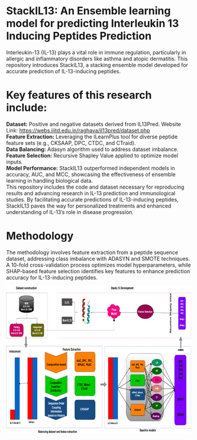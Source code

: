# StackIL13: An Ensemble learning model for predicting Interleukin 13 Inducing Peptides Prediction

Interleukin-13 (IL-13) plays a vital role in immune regulation, particularly in allergic and inflammatory disorders like asthma and atopic dermatitis. This repository introduces StackIL13, a stacking ensemble model developed for accurate prediction of IL-13-inducing peptides.

# Key features of this research include:

**Dataset:** Positive and negative datasets derived from IL13Pred. Website Link: https://webs.iiitd.edu.in/raghava/il13pred/dataset.php </br>
**Feature Extraction:** Leveraging the ILearnPlus tool for diverse peptide feature sets (e.g., CKSAAP, DPC, CTDC, and CTraid). </br>
**Data Balancing:** Adasyn algorithm used to address dataset imbalance. </br>
**Feature Selection:** Recursive Shapley Value applied to optimize model inputs. </br>
**Model Performance:** StackIL13 outperformed independent models in accuracy, AUC, and MCC, showcasing the effectiveness of ensemble learning in handling biological data. </br>
This repository includes the code and dataset necessary for reproducing results and advancing research in IL-13 prediction and immunological studies. By facilitating accurate predictions of IL-13-inducing peptides, StackIL13 paves the way for personalized treatments and enhanced understanding of IL-13’s role in disease progression.

# Methodology
The methodology involves feature extraction from a peptide sequence dataset, addressing class imbalance with ADASYN and SMOTE techniques. A 10-fold cross-validation process optimizes model hyperparameters, while SHAP-based feature selection identifies key features to enhance prediction accuracy for IL-13-inducing peptides.

<img src="https://github.com/izaz-swe/StackIL13/blob/main/final_il13_methodology.png" width="500px" height="400px"/>

